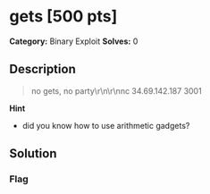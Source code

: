 # gets [500 pts]

**Category:** Binary Exploit
**Solves:** 0

## Description
>no gets, no party\r\n\r\nnc 34.69.142.187 3001

**Hint**
* did you know how to use arithmetic gadgets?

## Solution

### Flag

